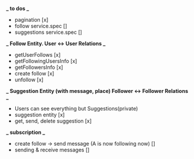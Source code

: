 **_ to dos _**

- pagination [x]
- follow service.spec []
- suggestions service.spec []

**_ Follow Entity. User <-> User Relations _**

- getUserFollows [x]
- getFollowingUsersInfo [x]
- getFollowersInfo [x]
- create follow [x]
- unfollow [x]

**_ Suggestion Entity (with message, place) Follower <-> Follower Relations _**

- Users can see everything but Suggestions(private)
- suggestion entity [x]
- get, send, delete suggestion [x]

**_ subscription _**

- create follow -> send message (A is now following now) []
- sending & receive messages []
